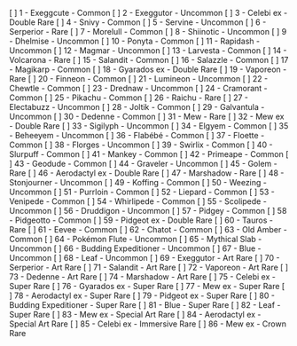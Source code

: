 [ ] 1 - Exeggcute - Common 
[ ] 2 - Exeggutor - Uncommon 
[ ] 3 - Celebi ex - Double Rare 
[ ] 4 - Snivy - Common 
[ ] 5 - Servine - Uncommon 
[ ] 6 - Serperior - Rare 
[ ] 7 - Morelull - Common 
[ ] 8 - Shiinotic - Uncommon 
[ ] 9 - Dhelmise - Uncommon 
[ ] 10 - Ponyta - Common 
[ ] 11 - Rapidash - Uncommon 
[ ] 12 - Magmar - Uncommon 
[ ] 13 - Larvesta - Common 
[ ] 14 - Volcarona - Rare 
[ ] 15 - Salandit - Common 
[ ] 16 - Salazzle - Common 
[ ] 17 - Magikarp - Common 
[ ] 18 - Gyarados ex - Double Rare 
[ ] 19 - Vaporeon - Rare 
[ ] 20 - Finneon - Common 
[ ] 21 - Lumineon - Uncommon 
[ ] 22 - Chewtle - Common 
[ ] 23 - Drednaw - Uncommon 
[ ] 24 - Cramorant - Common 
[ ] 25 - Pikachu - Common 
[ ] 26 - Raichu - Rare 
[ ] 27 - Electabuzz - Uncommon 
[ ] 28 - Joltik - Common 
[ ] 29 - Galvantula - Uncommon 
[ ] 30 - Dedenne - Common 
[ ] 31 - Mew - Rare 
[ ] 32 - Mew ex - Double Rare 
[ ] 33 - Sigilyph - Uncommon 
[ ] 34 - Elgyem - Common 
[ ] 35 - Beheeyem - Uncommon 
[ ] 36 - Flabébé - Common 
[ ] 37 - Floette - Common 
[ ] 38 - Florges - Uncommon 
[ ] 39 - Swirlix - Common 
[ ] 40 - Slurpuff - Common 
[ ] 41 - Mankey - Common 
[ ] 42 - Primeape - Common 
[ ] 43 - Geodude - Common 
[ ] 44 - Graveler - Uncommon 
[ ] 45 - Golem - Rare 
[ ] 46 - Aerodactyl ex - Double Rare 
[ ] 47 - Marshadow - Rare 
[ ] 48 - Stonjourner - Uncommon 
[ ] 49 - Koffing - Common 
[ ] 50 - Weezing - Uncommon 
[ ] 51 - Purrloin - Common 
[ ] 52 - Liepard - Common 
[ ] 53 - Venipede - Common 
[ ] 54 - Whirlipede - Common 
[ ] 55 - Scolipede - Uncommon 
[ ] 56 - Druddigon - Uncommon 
[ ] 57 - Pidgey - Common 
[ ] 58 - Pidgeotto - Common 
[ ] 59 - Pidgeot ex - Double Rare 
[ ] 60 - Tauros - Rare 
[ ] 61 - Eevee - Common 
[ ] 62 - Chatot - Common 
[ ] 63 - Old Amber - Common 
[ ] 64 - Pokémon Flute - Uncommon 
[ ] 65 - Mythical Slab - Uncommon 
[ ] 66 - Budding Expeditioner - Uncommon 
[ ] 67 - Blue - Uncommon 
[ ] 68 - Leaf - Uncommon 
[ ] 69 - Exeggutor - Art Rare 
[ ] 70 - Serperior - Art Rare 
[ ] 71 - Salandit - Art Rare 
[ ] 72 - Vaporeon - Art Rare 
[ ] 73 - Dedenne - Art Rare 
[ ] 74 - Marshadow - Art Rare 
[ ] 75 - Celebi ex - Super Rare 
[ ] 76 - Gyarados ex - Super Rare 
[ ] 77 - Mew ex - Super Rare 
[ ] 78 - Aerodactyl ex - Super Rare 
[ ] 79 - Pidgeot ex - Super Rare 
[ ] 80 - Budding Expeditioner - Super Rare 
[ ] 81 - Blue - Super Rare 
[ ] 82 - Leaf - Super Rare 
[ ] 83 - Mew ex - Special Art Rare 
[ ] 84 - Aerodactyl ex - Special Art Rare 
[ ] 85 - Celebi ex - Immersive Rare 
[ ] 86 - Mew ex - Crown Rare 

